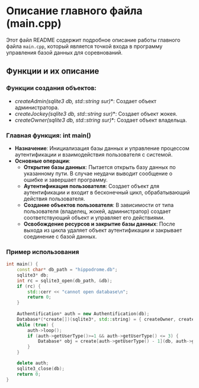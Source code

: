 # Описание главного файла (main.cpp)

Этот файл README содержит подробное описание работы главного файла `main.cpp`, который является точкой входа в программу управления базой данных для соревнований.

## Функции и их описание

### Функции создания объектов:
- **createAdmin(sqlite3* db, std::string sur)**: Создает объект администратора.
- **createJockey(sqlite3* db, std::string sur)**: Создает объект жокея.
- **createOwner(sqlite3* db, std::string sur)**: Создает объект владельца.

### Главная функция: int main()

- **Назначение**: Инициализация базы данных и управление процессом аутентификации и взаимодействия пользователя с системой.
- **Основные операции**:
  - **Открытие базы данных**: Пытается открыть базу данных по указанному пути. В случае неудачи выводит сообщение о ошибке и завершает программу.
  - **Аутентификация пользователя**: Создает объект для аутентификации и входит в бесконечный цикл, обрабатывающий действия пользователя.
  - **Создание объектов пользователя**: В зависимости от типа пользователя (владелец, жокей, администратор) создает соответствующий объект и управляет его действиями.
  - **Освобождение ресурсов и закрытие базы данных**: После выхода из цикла удаляет объект аутентификации и закрывает соединение с базой данных.

### Пример использования
```cpp
int main() {
    const char* db_path = "hippodrome.db";
    sqlite3* db;
    int rc = sqlite3_open(db_path, &db);
    if (rc) {
        std::cerr << "cannot open database\n";
        return 0;
    }
    
    Authentification* auth = new Authentification(db);
    Database*(*create[])(sqlite3*, std::string) = { createOwner, createJockey, createAdmin };
    while (true) {
        auth->loop();
        if (auth->getUserType()>=1 && auth->getUserType() <= 3) {
            Database* obj = create[auth->getUserType() - 1](db, auth->getSurname());
        }
    }

    delete auth;
    sqlite3_close(db);
    return 0;
}
